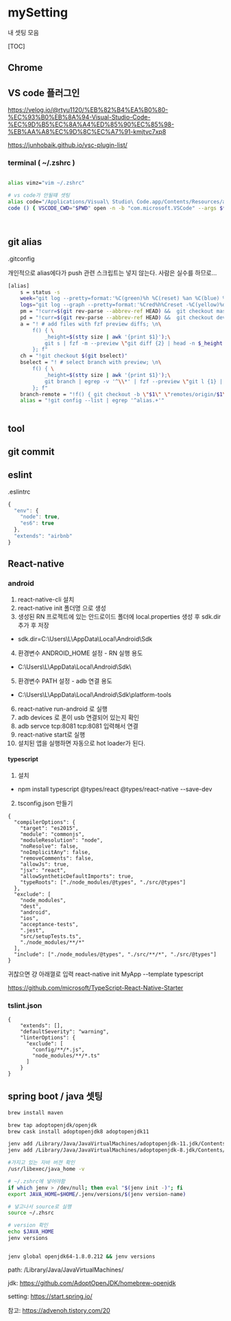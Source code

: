 # mySetting
내 셋팅 모음


[TOC]

## Chrome

## VS code 플러그인

https://velog.io/@rtyu1120/%EB%82%B4%EA%B0%80-%EC%93%B0%EB%8A%94-Visual-Studio-Code-%EC%9D%B5%EC%8A%A4%ED%85%90%EC%85%98-%EB%AA%A8%EC%9D%8C%EC%A7%91-kmjtvc7xp8

https://junhobaik.github.io/vsc-plugin-list/

### terminal ( ~/.zshrc )

```bash

alias vimz="vim ~/.zshrc"

# vs code가 안될떄 셋팅
alias code="/Applications/Visual\ Studio\ Code.app/Contents/Resources/app/bin/code"
code () { VSCODE_CWD="$PWD" open -n -b "com.microsoft.VSCode" --args $* ;}

 
```

## git alias


.gitconfig

개인적으로 alias에다가 push 관련 스크립트는 넣지 않는다. 사람은 실수를 하므로...

```bash
[alias]
    s = status -s
    week="git log --pretty=format:'%C(green)%h %C(reset) %an %C(blue) %ar %C(reset), %C(white) %s' --since='1 week ago'"
    logs="git log --graph --pretty=format:'%Cred%h%Creset -%C(yellow)%d%Creset %s %Cgreen(%cr) %C(bold blue)<%an>%Creset' --a    bbrev-commit"
    pm = "!curr=$(git rev-parse --abbrev-ref HEAD) &&  git checkout master && git pull && git checkout $curr"
    pd = "!curr=$(git rev-parse --abbrev-ref HEAD) &&  git checkout develop && git pull && git checkout $curr"
    a = "! # add files with fzf preview diffs; \n\
        f() { \
            _height=$(stty size | awk '{print $1}');\
            git s | fzf -m --preview \"git diff {2} | head -n $_height | pygmentize\" | awk '{print $2}' | xargs git add; \
        }; f"
    ch = "!git checkout $(git bselect)"
    bselect = "! # select branch with preview; \n\
        f() { \
            _height=$(stty size | awk '{print $1}');\
            git branch | egrep -v '^\\*' | fzf --preview \"git l {1} | head -n $_height\"; \
        }; f"
    branch-remote = "!f() { git checkout -b \"$1\" \"remotes/origin/$1\"; }; f"
    alias = "!git config --list | egrep '^alias.+'"
    
```


## tool


## git commit

## eslint 


.eslintrc

```javascript
{
  "env": {
    "node": true,
    "es6": true
  },
  "extends": "airbnb"
}
```

## React-native 

### android

1. react-native-cli 설치
2. react-native init 폴더명 으로 생성
3. 생성된 RN 프로젝트에 있는 안드로이드 폴더에 local.properties 생성 후 sdk.dir 추가 후 저장

- sdk.dir=C\:\\Users\\L\\AppData\\Local\\Android\\Sdk

4. 환경변수 ANDROID_HOME 설정 - RN 실행 용도

- C:\Users\L\AppData\Local\Android\Sdk\

5. 환경변수 PATH 설정 - adb 연결 용도

- C:\Users\L\AppData\Local\Android\Sdk\platform-tools

6. react-native run-android 로 실행
7. adb devices 로 폰이 usb 연결되어 있는지 확인
8. adb servce tcp:8081 tcp:8081 입력해서 연결
9. react-native start로 실행
10. 설치된 앱을 실행하면 자동으로 hot loader가 된다.

#### typescript

1. 설치

- npm install typescript @types/react @types/react-native --save-dev

2. tsconfig.json 만들기

```
{
  "compilerOptions": {
    "target": "es2015",
    "module": "commonjs",
    "moduleResolution": "node",
    "noResolve": false,
    "noImplicitAny": false,
    "removeComments": false,
    "allowJs": true,
    "jsx": "react",
    "allowSyntheticDefaultImports": true,
    "typeRoots": ["./node_modules/@types", "./src/@types"]
  },
  "exclude": [
    "node_modules",
    "dest",
    "android",
    "ios",
    "acceptance-tests",
    ".jest",
    "src/setupTests.ts",
    "./node_modules/**/*"
  ],
  "include": ["./node_modules/@types", "./src/**/*", "./src/@types"]
}

```

귀찮으면 걍 아래껄로 입력
react-native init MyApp --template typescript

https://github.com/microsoft/TypeScript-React-Native-Starter

### tslint.json

```
{
    "extends": [],
    "defaultSeverity": "warning",
    "linterOptions": {
      "exclude": [
        "config/**/*.js",
        "node_modules/**/*.ts"
      ]
    }
}
```


## spring boot / java 셋팅

```bash
brew install maven

brew tap adoptopenjdk/openjdk
brew cask install adoptopenjdk8 adoptopenjdk11

jenv add /Library/Java/JavaVirtualMachines/adoptopenjdk-11.jdk/Contents/Home
jenv add /Library/Java/JavaVirtualMachines/adoptopenjdk-8.jdk/Contents/Home

#가지고 있는 자바 버젼 확인
/usr/libexec/java_home -v 

# ~/.zshrc에 넣어야함
if which jenv > /dev/null; then eval "$(jenv init -)"; fi
export JAVA_HOME=$HOME/.jenv/versions/$(jenv version-name)

# 넣고나서 source로 실행
source ~/.zhsrc

# version 확인
echo $JAVA_HOME
jenv versions


jenv global openjdk64-1.8.0.212 && jenv versions

```
path: /Library/Java/JavaVirtualMachines/

jdk: https://github.com/AdoptOpenJDK/homebrew-openjdk

setting: https://start.spring.io/

참고: https://advenoh.tistory.com/20
